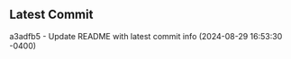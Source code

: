 
## Latest Commit
a3adfb5 - Update README with latest commit info (2024-08-29 16:53:30 -0400) <Yunxi-Zhou>
